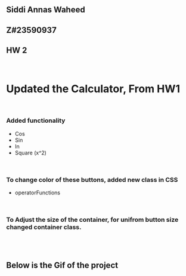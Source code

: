 ## Siddi Annas Waheed
## Z#23590937 
## HW 2


</br>

#  Updated the Calculator, From HW1     
 
  
</br>

### Added functionality 
* Cos 
* Sin
* ln
* Square (x^2)

</br>

### To change color of these buttons, added new class in CSS
* operatorFunctions

</br>

### To Adjust the size of the container, for unifrom button size changed container class.  

</br>
</br>

## Below is the Gif of the project